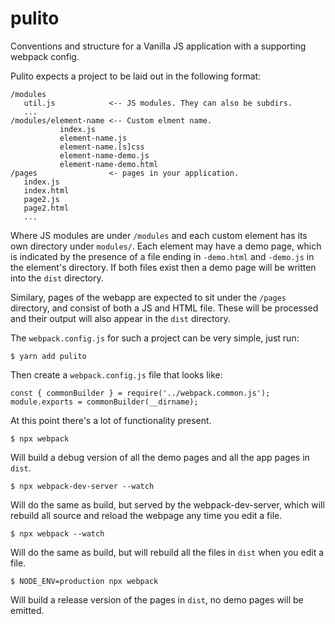 # pulito
Conventions and structure for a Vanilla JS application with a supporting webpack config.

Pulito expects a project to be laid out in the following format:

    /modules
       util.js            <-- JS modules. They can also be subdirs.
       ...
    /modules/element-name <-- Custom elment name.
               index.js
               element-name.js
               element-name.[s]css
               element-name-demo.js
               element-name-demo.html
    /pages                <- pages in your application.
       index.js
       index.html
       page2.js
       page2.html
       ...

Where JS modules are under `/modules` and each custom element has its own
directory under `modules/`. Each element may have a demo page, which is
indicated by the presence of a file ending in `-demo.html` and `-demo.js` in
the element's directory. If both files exist then a demo page will be written
into the `dist` directory.

Similary, pages of the webapp are expected to sit under the `/pages`
directory, and consist of both a JS and HTML file. These will be processed and
their output will also appear in the `dist` directory.

The `webpack.config.js` for such a project can be very simple, just run:

    $ yarn add pulito

Then create a `webpack.config.js` file that looks like:

    const { commonBuilder } = require('../webpack.common.js');
    module.exports = commonBuilder(__dirname);

At this point there's a lot of functionality present.

    $ npx webpack

Will build a debug version of all the demo pages and all the app pages
in `dist`.

    $ npx webpack-dev-server --watch

Will do the same as build, but served by the webpack-dev-server, which
will rebuild all source and reload the webpage any time you edit a file.

    $ npx webpack --watch

Will do the same as build, but will rebuild all the files in `dist`
when you edit a file.

    $ NODE_ENV=production npx webpack

Will build a release version of the pages in `dist`, no demo pages will be
emitted.
